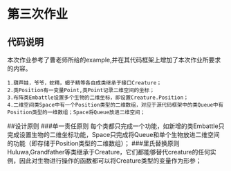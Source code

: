 # 第三次作业
## 代码说明
本次作业参考了曹老师所给的example,并在其代码框架上增加了本次作业所要求的内容。

	1.葫芦娃，爷爷，蛇精，蝎子精等各自成类继承于接口Creature；
	2.类Position有一变量Point,类Point记录二维空间的坐标；
	3.布阵类Embattle设置多个生物的二维坐标，即设置Creature.Position；
	4.二维空间类Space中有一个Position类型的二维数组，对应于源代码框架中的类Queue中有Position类型的一维数组；Space将Queue放进二维空间；
##设计原则
###单一责任原则
每个类都只完成一个功能，如新增的类Embattle只完成设置生物的二维坐标功能，Space只完成将Queue和单个生物放进二维空间的功能（即存储于Position类型的二维数组）；
###里氏替换原则 
Huluwa,Grandfather等类继承于Creature，它们都能够替代creature的任何实例，因此对生物进行操作的函数都可以将Creature类型的变量作为形参；